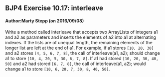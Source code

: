 ## BJP4 Exercise 10.17: interleave
#### Author:Marty Stepp (on 2016/09/08)

Write a method called interleave that accepts two ArrayLists of integers a1 and a2 as parameters and inserts the elements of a2 into a1 at alternating indexes. If the lists are of unequal length, the remaining elements of the longer list are left at the end of a1. For example, if a1 stores `[10, 20, 30]` and a2 stores `[4, 5, 6, 7, 8]`, the call of interleave(a1, a2); should change a1 to store `[10, 4, 20, 5, 30, 6, 7, 8]`. If a1 had stored `[10, 20, 30, 40, 50]` and a2 had stored `[6, 7, 8]`, the call of interleave(a1, a2); would change a1 to store `[10, 6, 20, 7, 30, 8, 40, 50]`.